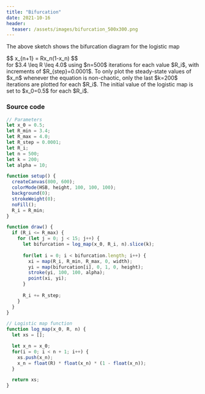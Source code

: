 ```yaml
---
title: "Bifurcation"
date: 2021-10-16
header:
  teaser: /assets/images/bifurcation_500x300.png
---
```


<div class="p5js" id="bifurcation">
    <script language="javascript" type="text/javascript" src="https://cdnjs.cloudflare.com/ajax/libs/p5.js/1.3.1/p5.min.js"></script>
    <script language="javascript" type="text/javascript" src="/assets/p5js/bifurcation.js"></script>
</div>

The above sketch shows the bifurcation diagram for the logistic map
<div>
$$
x_{n+1} = Rx_n(1-x_n)
$$
</div>
for <span>$3.4 \leq R \leq 4.0$</span> using <span>$n=500$</span> iterations for each value <span>$R_i$</span>, with increments of <span>$R_{step}=0.0001$</span>. To only plot the steady-state values of <span>$x_n$</span> whenever the equation is non-chaotic, only the last <span>$k=200$</span> iterations are plotted for each <span>$R_i$</span>. The initial value of the logistic map is set to <span>$x_0=0.5$</span> for each <span>$R_i$</span>.

### Source code

```javascript
// Parameters
let x_0 = 0.5;
let R_min = 3.4;
let R_max = 4.0;
let R_step = 0.0001;
let R_i;
let n = 500;
let k = 200;
let alpha = 10;

function setup() {
  createCanvas(800, 600);
  colorMode(HSB, height, 100, 100, 100);
  background(0);
  strokeWeight(0);
  noFill();
  R_i = R_min;
}

function draw() {
  if (R_i <= R_max) {
    for (let j = 0; j < 15; j++) {
      let bifurcation = log_map(x_0, R_i, n).slice(k);
      
      for(let i = 0; i < bifurcation.length; i++) {
        xi = map(R_i, R_min, R_max, 0, width);
        yi = map(bifurcation[i], 0, 1, 0, height);
        stroke(yi, 100, 100, alpha);
        point(xi, yi);
      }
      
      R_i += R_step;
    }
  }
}

// Logistic map function
function log_map(x_0, R, n) {
  let xs = [];

  let x_n = x_0;
  for(i = 0; i < n + 1; i++) {
    xs.push(x_n);
    x_n = float(R) * float(x_n) * (1 - float(x_n));
  }

  return xs;
}
```

